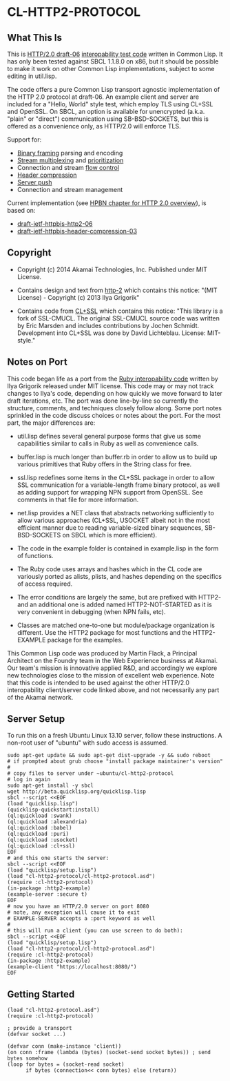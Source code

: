 CL-HTTP2-PROTOCOL
========

What This Is
------------

This is [HTTP/2.0
draft-06](http://tools.ietf.org/html/draft-ietf-httpbis-http2-06)
[interopability test
code](https://github.com/http2/http2-spec/wiki/Implementations)
written in Common Lisp. It has only been tested against SBCL 1.1.8.0
on x86, but it should be possible to make it work on other Common Lisp
implementations, subject to some editing in util.lisp.

The code offers a pure Common Lisp transport agnostic implementation
of the HTTP 2.0 protocol at draft-06. An example client and server are
included for a "Hello, World" style test, which employ TLS using
CL+SSL and OpenSSL. On SBCL, an option is available for unencrypted
(a.k.a. "plain" or "direct") communication using SB-BSD-SOCKETS, but
this is offered as a convenience only, as HTTP/2.0 will enforce TLS.

Support for:

* [Binary
  framing](http://chimera.labs.oreilly.com/books/1230000000545/ch12.html#_binary_framing_layer)
  parsing and encoding
* [Stream
  multiplexing](http://chimera.labs.oreilly.com/books/1230000000545/ch12.html#HTTP2_STREAMS_MESSAGES_FRAMES)
  and
  [prioritization](http://chimera.labs.oreilly.com/books/1230000000545/ch12.html#HTTP2_PRIORITIZATION)
* Connection and stream [flow
  control](http://chimera.labs.oreilly.com/books/1230000000545/ch12.html#_flow_control)
* [Header
  compression](http://chimera.labs.oreilly.com/books/1230000000545/ch12.html#HTTP2_HEADER_COMPRESSION)
* [Server push](http://chimera.labs.oreilly.com/books/1230000000545/ch12.html#HTTP2_PUSH)
* Connection and stream management

Current implementation (see [HPBN chapter for HTTP 2.0 overview](http://chimera.labs.oreilly.com/books/1230000000545/ch12.html)), is based on:

* [draft-ietf-httpbis-http2-06](http://tools.ietf.org/html/draft-ietf-httpbis-http2-06)
* [draft-ietf-httpbis-header-compression-03](http://tools.ietf.org/html/draft-ietf-httpbis-header-compression-03)

Copyright
---------

* Copyright (c) 2014 Akamai Technologies, Inc. Published under MIT
  License.

* Contains design and text from
  [http-2](https://github.com/igrigorik/http-2) which contains this
  notice: "(MIT License) - Copyright (c) 2013 Ilya Grigorik"

* Contains code from
  [CL+SSL](http://common-lisp.net/project/cl-plus-ssl/) which contains
  this notice: "This library is a fork of SSL-CMUCL. The original
  SSL-CMUCL source code was written by Eric Marsden and includes
  contributions by Jochen Schmidt. Development into CL+SSL was done by
  David Lichteblau. License: MIT-style."

Notes on Port
-------------

This code began life as a port from the [Ruby interopability
code](https://github.com/igrigorik/http-2) written by Ilya Grigorik
released under MIT license. This code may or may not track changes to
Ilya's code, depending on how quickly we move forward to later draft
iterations, etc. The port was done line-by-line so currently the
structure, comments, and techniques closely follow along. Some port
notes sprinkled in the code discuss choices or notes about the
port. For the most part, the major differences are:

* util.lisp defines several general purpose forms that give us some
  capabilities similar to calls in Ruby as well as convenience calls.

* buffer.lisp is much longer than buffer.rb in order to allow us to
  build up various primitives that Ruby offers in the String class for
  free.

* ssl.lisp redefines some items in the CL+SSL package in order to
  allow SSL communication for a variable-length frame binary protocol,
  as well as adding support for wrapping NPN support from OpenSSL. See
  comments in that file for more information.

* net.lisp provides a NET class that abstracts networking sufficiently
  to allow various approaches (CL+SSL, USOCKET albeit not in the most
  efficient manner due to reading variable-sized binary sequences,
  SB-BSD-SOCKETS on SBCL which is more efficient).

* The code in the example folder is contained in example.lisp in
  the form of functions.
  
* The Ruby code uses arrays and hashes which in the CL code are
  variously ported as alists, plists, and hashes depending on the
  specifics of access required.

* The error conditions are largely the same, but are prefixed with
  HTTP2- and an additional one is added named HTTP2-NOT-STARTED as
  it is very convenient in debugging (when NPN fails, etc).

* Classes are matched one-to-one but module/package organization is
  different. Use the HTTP2 package for most functions and the
  HTTP2-EXAMPLE package for the examples.

This Common Lisp code was produced by Martin Flack, a Principal
Architect on the Foundry team in the Web Experience business at
Akamai. Our team's mission is innovative applied R&D, and accordingly
we explore new technologies close to the mission of excellent web
experience. Note that this code is intended to be used against the
other HTTP/2.0 interopability client/server code linked above, and not
necessarily any part of the Akamai network.

Server Setup
------------

To run this on a fresh Ubuntu Linux 13.10 server, follow these
instructions. A non-root user of "ubuntu" with sudo access is assumed.

	sudo apt-get update && sudo apt-get dist-upgrade -y && sudo reboot
	# if prompted about grub choose "install package maintainer's version"
    #
    # copy files to server under ~ubuntu/cl-http2-protocol
	# log in again
	sudo apt-get install -y sbcl
	wget http://beta.quicklisp.org/quicklisp.lisp
	sbcl --script <<EOF
	(load "quicklisp.lisp")
	(quicklisp-quickstart:install)
	(ql:quickload :swank)
	(ql:quickload :alexandria)
	(ql:quickload :babel)
	(ql:quickload :puri)
	(ql:quickload :usocket)
	(ql:quickload :cl+ssl)
	EOF
	# and this one starts the server:
	sbcl --script <<EOF
	(load "quicklisp/setup.lisp")
	(load "cl-http2-protocol/cl-http2-protocol.asd")
	(require :cl-http2-protocol)
	(in-package :http2-example)
	(example-server :secure t)
    EOF
	# now you have an HTTP/2.0 server on port 8080
	# note, any exception will cause it to exit
	# EXAMPLE-SERVER accepts a :port keyword as well
	#
	# this will run a client (you can use screen to do both):
	sbcl --script <<EOF
	(load "quicklisp/setup.lisp")
	(load "cl-http2-protocol/cl-http2-protocol.asd")
	(require :cl-http2-protocol)
	(in-package :http2-example)
	(example-client "https://localhost:8080/")
    EOF
	

Getting Started
---------------

    (load "cl-http2-protocol.asd")
    (require :cl-http2-protocol)

    ; provide a transport
    (defvar socket ...)

    (defvar conn (make-instance 'client))
    (on conn :frame (lambda (bytes) (socket-send socket bytes)) ; send bytes somehow
    (loop for bytes = (socket-read socket)
          if bytes (connection<< conn bytes) else (return))
